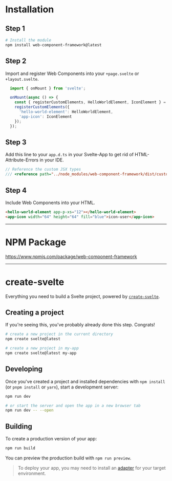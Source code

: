 
# Installation

## Step 1

```bash
# Install the module
npm install web-component-framework@latest
```

## Step 2

Import and register Web Components into your `+page.svelte` or `+layout.svelte`.

```ts
  import { onMount } from 'svelte';

  onMount(async () => {
    const { registerCustomElements, HelloWorldElement, IconElement } = await import('web-component-framework');
    registerCustomElements({
      'hello-world-element': HelloWorldElement,
      'app-icon': IconElement
    });
  });
```

## Step 3

Add this line to your `app.d.ts` in your Svelte-App to get rid of HTML-Attribute-Errors in your IDE.

```ts
// Reference the custom JSX types
/// <reference path="../node_modules/web-component-framework/dist/custom-jsx.d.ts" />
```

## Step 4

Include Web Components into your HTML.

```html
<hello-world-element app-p-xs="12"></hello-world-element>
<app-icon width="64" height="64" fill="blue">icon-user</app-icon>
```

---

# NPM Package
https://www.npmjs.com/package/web-component-framework

---

# create-svelte

Everything you need to build a Svelte project, powered by [`create-svelte`](https://github.com/sveltejs/kit/tree/main/packages/create-svelte).

## Creating a project

If you're seeing this, you've probably already done this step. Congrats!

```bash
# create a new project in the current directory
npm create svelte@latest

# create a new project in my-app
npm create svelte@latest my-app
```

## Developing

Once you've created a project and installed dependencies with `npm install` (or `pnpm install` or `yarn`), start a development server:

```bash
npm run dev

# or start the server and open the app in a new browser tab
npm run dev -- --open
```

## Building

To create a production version of your app:

```bash
npm run build
```

You can preview the production build with `npm run preview`.

> To deploy your app, you may need to install an [adapter](https://kit.svelte.dev/docs/adapters) for your target environment.
